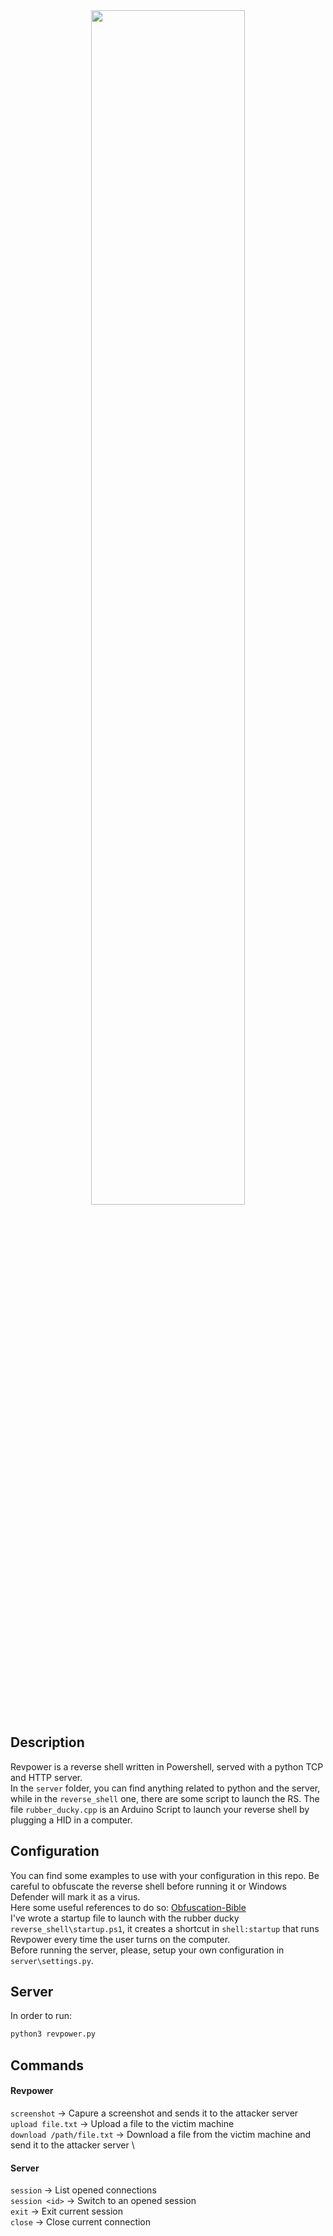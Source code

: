 <div align="center" width="100%">
    <img src="https://i.imgur.com/Gyw1nBr.png" width="70%" align="center"/>
</div>

## Description
Revpower is a reverse shell written in Powershell, served with a python TCP and HTTP server.\
In the `server` folder, you can find anything related to python and the server, while in the `reverse_shell` one, there are some script to launch the RS.
The file `rubber_ducky.cpp` is an Arduino Script to launch your reverse shell by plugging a HID in a computer.

## Configuration
You can find some examples to use with your configuration in this repo. Be careful to obfuscate the reverse shell before running it or Windows Defender will mark it as a virus. \
Here some useful references to do so: [Obfuscation-Bible](https://github.com/t3l3machus/PowerShell-Obfuscation-Bible) \
I've wrote a startup file to launch with the rubber ducky `reverse_shell\startup.ps1`, it creates a shortcut in `shell:startup` that runs Revpower every time the user turns on the computer.\
Before running the server, please, setup your own configuration in `server\settings.py`.

## Server
In order to run:
```sh
python3 revpower.py
```

## Commands
#### Revpower
`screenshot` -> Capure a screenshot and sends it to the attacker server \
`upload file.txt` -> Upload a file to the victim machine \
`download /path/file.txt` -> Download a file from the victim machine and send it to the attacker server \

#### Server
`session` -> List opened connections \
`session <id>` -> Switch to an opened session \
`exit` -> Exit current session \
`close` -> Close current connection 
